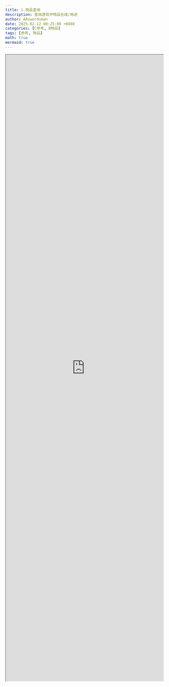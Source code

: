 ```yaml
---
title: 1.物品查询
description: 查询游戏中物品合成/用途
author: AAswordsman
date: 2025-02-12 00:25:00 +0800
categories: [C参考, B物品]
tags: [参考, 物品]
math: true
mermaid: true
---
```


<iframe src="http://127.0.0.1:5501/" width="100%" height = "2000px"></iframe>
